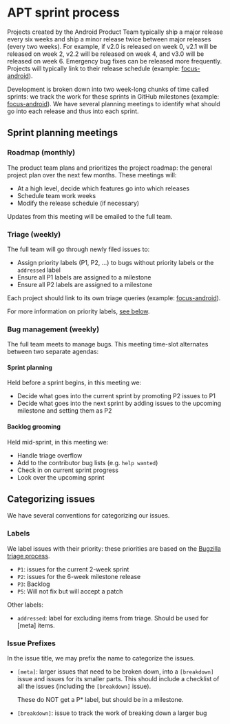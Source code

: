 # APT sprint process
Projects created by the Android Product Team typically ship a major release every six weeks and ship a minor release twice between major releases (every two weeks). For example, if v2.0 is released on week 0, v2.1 will be released on week 2, v2.2 will be released on week 4, and v3.0 will be released on week 6. Emergency bug fixes can be released more frequently. Projects will typically link to their release schedule (example: [focus-android](https://wiki.mozilla.org/Mobile/Focus/Android/Train_Schedule)).

Development is broken down into two week-long chunks of time called sprints: we track the work for these sprints in GitHub milestones (example: [focus-android][milestone example]). We have several planning meetings to identify what should go into each release and thus into each sprint.

## Sprint planning meetings
### Roadmap (monthly)
The product team plans and prioritizes the project roadmap: the general project plan over the next few months. These meetings will:
- At a high level, decide which features go into which releases
- Schedule team work weeks
- Modify the release schedule (if necessary)

Updates from this meeting will be emailed to the full team.

### Triage (weekly)
The full team will go through newly filed issues to:
- Assign priority labels (P1, P2, ...) to bugs without priority labels or the `addressed` label
- Ensure all P1 labels are assigned to a milestone
- Ensure all P2 labels are assigned to a milestone

Each project should link to its own triage queries (example: [focus-android](https://github.com/mozilla-mobile/focus-android/issues?q=is%3Aissue+is%3Aopen+-label%3AP1+-label%3AP2+-label%3AP3+-label%3AP4+-label%3AP5+-label%3Aaddressed+-label%3Ablocked+sort%3Aupdated-desc+no%3Amilestone)).

For more information on priority labels, [see below](#categorizing-issues).

### Bug management (weekly)
The full team meets to manage bugs. This meeting time-slot alternates between two separate agendas:

#### Sprint planning
Held before a sprint begins, in this meeting we:
- Decide what goes into the current sprint by promoting P2 issues to P1
- Decide what goes into the next sprint by adding issues to the upcoming milestone and setting them as P2

#### Backlog grooming
Held mid-sprint, in this meeting we:
- Handle triage overflow
- Add to the contributor bug lists (e.g. `help wanted`)
- Check in on current sprint progress
- Look over the upcoming sprint

## Categorizing issues
We have several conventions for categorizing our issues.

### Labels
We label issues with their priority: these priorities are based on the [Bugzilla triage process][triage priority].
* `P1`: issues for the current 2-week sprint
* `P2`: issues for the 6-week milestone release
* `P3`: Backlog
* `P5`: Will not fix but will accept a patch

Other labels:
* `addressed`: label for excluding items from triage. Should be used for [meta] items.

### Issue Prefixes
In the issue title, we may prefix the name to categorize the issues.

* `[meta]`: larger issues that need to be broken down, into a `[breakdown]` issue and issues for its smaller parts. This should include a checklist of all the issues (including the `[breakdown]` issue).

    These do NOT get a P* label, but should be in a milestone.
* `[breakdown]`: issue to track the work of breaking down a larger bug

[triage priority]: https://wiki.mozilla.org/Bugmasters/Process/Triage#Weekly_or_More_Frequently_.28depending_on_the_component.29
[milestone example]: https://github.com/mozilla-mobile/focus-android/milestone/30?closed=1
